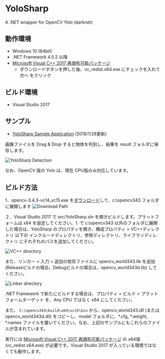 ﻿# YoloSharp
A .NET wrapper for OpenCV Yolo (darknet)

## 動作環境
- Windows 10 (64bit)
- .NET Framework 4.5.2 以降
- [Microsoft Visual C++ 2017 再頒布可能パッケージ](https://visualstudio.microsoft.com/ja/downloads/?q=#other-ja)
  - ダウンロードボタンを押した後、vc_redist.x64.exe にチェックを入れて 次へ をクリック

## ビルド環境
- Visual Studio 2017

## サンプル
- [YoloSharp Sample Application](https://1drv.ms/f/s!AtVeMj_gKPtbpoUW41zX4dyXA32q2g) (2018/1/28更新)

画像ファイルを Drag & Drop すると物体を判別し、結果を result フォルダに保存します。

![YoloSharp Detection](https://user-images.githubusercontent.com/179872/34451961-7eae720c-ed78-11e7-96bf-baa5d0a3f835.png)

なお、OpenCV 版の Yolo は、現在 CPU版のみ対応しています。

## ビルド方法
1．opencv-3.4.3-vc14_vc15.exe を[ダウンロード](https://github.com/opencv/opencv/releases/tag/3.4.3)して、c:\opencv343 フォルダに展開します
![Download Path](https://user-images.githubusercontent.com/179872/47597072-640b1500-d9c6-11e8-96b5-003fe12cdb24.png)

２．Visual Studio 2017 で src/YoloSharp.sln を開きビルドします。プラットフォームは x64 を設定してください。1. で c:\opencv343 以外のフォルダに展開した場合は、YoloSharp のプロパティを開き、構成プロパティ > VC++ディレクトリ 以下の インクルードディレクトリ、参照ディレクトリ、ライブラリディレクトリ にそれぞれのパスを追加してください。

![VC++ directory](https://user-images.githubusercontent.com/179872/47599334-e4da0900-d9e6-11e8-8523-05b1b5910ebc.png)

また、リンカー > 入力 > 追加の依存ファイルに opencv_world343.lib を追加 (Releaseビルドの場合。Debugビルドの場合は、opencv_world343d.lib) してください。

![Linker directory](https://user-images.githubusercontent.com/179872/47599328-b8be8800-d9e6-11e8-8da5-1b805265a3f7.png)

.NET Framework で新たにビルドする場合は、プロパティ > ビルド > プラットフォームターゲット を、Any CPU ではなく x64 にしてください。

また、
```C:\opencv343\build\x64\vc15\bin``` から、opencv_world343.dll (または opencv_world343d.dll) をコピーし、model フォルダに、*.cfg, *.weight, *.names ファイルを置いてください。なお、上記のサンプルにもこれらのファイルが含まれています。

実行には [Microsoft Visual C++ 2017 再頒布可能パッケージ](https://visualstudio.microsoft.com/ja/downloads/?q=#other-ja) の x64版 (vc_redist.x64.exe) が必要です。Visual Studio 2017 が入っている環境ではなくても動作します。

